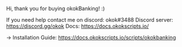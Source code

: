 Hi, thank you for buying okokBanking! :)

If you need help contact me on discord: okok#3488
Discord server: https://discord.gg/okok
Docs: https://docs.okokscripts.io/

-> Installation Guide: https://docs.okokscripts.io/scripts/okokbanking
